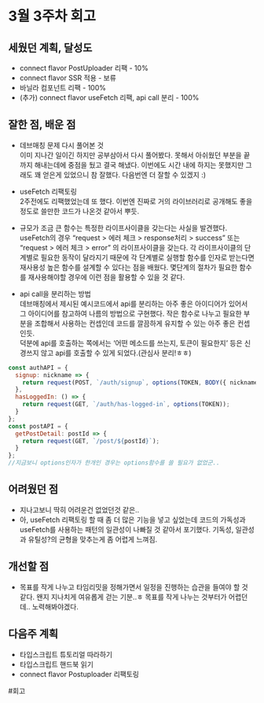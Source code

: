 # 3월 3주차 회고

## 세웠던 계획, 달성도

- connect flavor PostUploader 리팩 - 10%
- connect flavor SSR 적용 - 보류
- 바닐라 컴포넌트 리팩 - 100%
- (추가) connect flavor useFetch 리팩, api call 분리 - 100%

## 잘한 점, 배운 점

- 데브매칭 문제 다시 풀어본 것  
  이미 지나간 일이긴 하지만 공부삼아서 다시 풀어봤다. 못해서 아쉬웠던 부분을 끝까지 해내는데에 중점을 뒀고 결국 해냈다. 이번에도 시간 내에 하지는 못했지만 그래도 꽤 얻은게 있었으니 참 잘했다. 다음번엔 더 잘할 수 있겠지 :)

- useFetch 리팩토링  
  2주전에도 리팩했었는데 또 했다. 이번엔 진짜로 거의 라이브러리로 공개해도 좋을 정도로 쓸만한 코드가 나온것 같아서 뿌듯.

- 규모가 조금 큰 함수는 특정한 라이프사이클을 갖는다는 사실을 발견했다.  
  useFetch의 경우 “request > 에러 체크 > response처리 > success” 또는 “request > 에러 체크 > error” 의 라이프사이클을 갖는다. 각 라이프사이클의 단계별로 필요한 동작이 달라지기 때문에 각 단계별로 실행할 함수를 인자로 받는다면 재사용성 높은 함수를 설계할 수 있다는 점을 배웠다. 몇단계의 절차가 필요한 함수를 재사용해야할 경우에 이런 점을 활용할 수 있을 것 같다.

- api call을 분리하는 방법  
  데브매칭에서 제시된 예시코드에서 api를 분리하는 아주 좋은 아이디어가 있어서 그 아이디어를 참고하여 나름의 방법으로 구현했다. 작은 함수로 나누고 필요한 부분을 조합해서 사용하는 컨셉인데 코드를 깔끔하게 유지할 수 있는 아주 좋은 컨셉인듯.  
  덕분에 api를 호출하는 쪽에서는 ‘어떤 메소드를 쓰는지, 토큰이 필요한지’ 등은 신경쓰지 않고 api를 호출할 수 있게 되었다.(관심사 분리!ㅎㅎ)

```javascript
const authAPI = {
  signup: nickname => {
    return request(POST, `/auth/signup`, options(TOKEN, BODY({ nickname })));
  },
  hasLoggedIn: () => {
    return request(GET, `/auth/has-logged-in`, options(TOKEN));
  }
};
const postAPI = {
  getPostDetail: postId => {
    return request(GET, `/post/${postId}`);
  }
};
//지금보니 options인자가 한개인 경우는 options함수를 쓸 필요가 없었군..
```

## 어려웠던 점

- 지나고보니 딱히 어려운건 없었던것 같은..
- 아, useFetch 리팩토링 할 때 좀 더 많은 기능을 넣고 싶었는데 코드의 가독성과 useFetch를 사용하는 패턴의 일관성이 나빠질 것 같아서 포기했다. 기독성, 일관성과 유틸성?의 균형을 맞추는게 좀 어렵게 느껴짐.

## 개선할 점

- 목표를 작게 나누고 타임리밋을 정해가면서 일정을 진행하는 습관을 들여야 할 것 같다.
  왠지 지나치게 여유롭게 걷는 기분..ㅎ 목표를 작게 나누는 것부터가 어렵던데.. 노력해봐야겠다.

## 다음주 계획

- 타입스크립트 튜토리얼 따라하기
- 타입스크립트 핸드북 읽기
- connect flavor Postuploader 리팩토링

#회고
